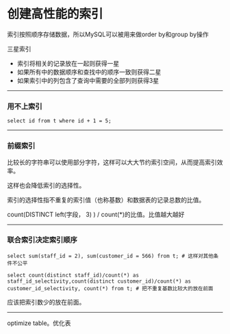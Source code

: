 # 创建高性能的索引

索引按照顺序存储数据，所以MySQL可以被用来做order by和group by操作

三星索引

* 索引将相关的记录放在一起则获得一星
* 如果所有中的数据顺序和查找中的顺序一致则获得二星
* 如果索引中的列包含了查询中需要的全部列则获得3星

-------

### 用不上索引

```mysql
select id from t where id + 1 = 5;
```

------

### 前缀索引

比较长的字符串可以使用部分字符，这样可以大大节约索引空间，从而提高索引效率。

这样也会降低索引的选择性。

索引的选择性指不重复的索引值（也称基数）和数据表的记录总数的比值。

count(DISTINCT  left(字段， 3) )  / count(*)的比值。比值越大越好

------

### 联合索引决定索引顺序

```mysql
select sum(staff_id = 2), sum(customer_id = 566) from t; # 这样对其他条件不公平

select count(distinct staff_id)/count(*) as staff_id_selectivity,count(distinct customer_id)/count(*) as customer_id_selectivity, count(*) from t; # 把不重复基数比较大的放在前面
```

应该把索引数少的放在前面。



------

optimize table。优化表